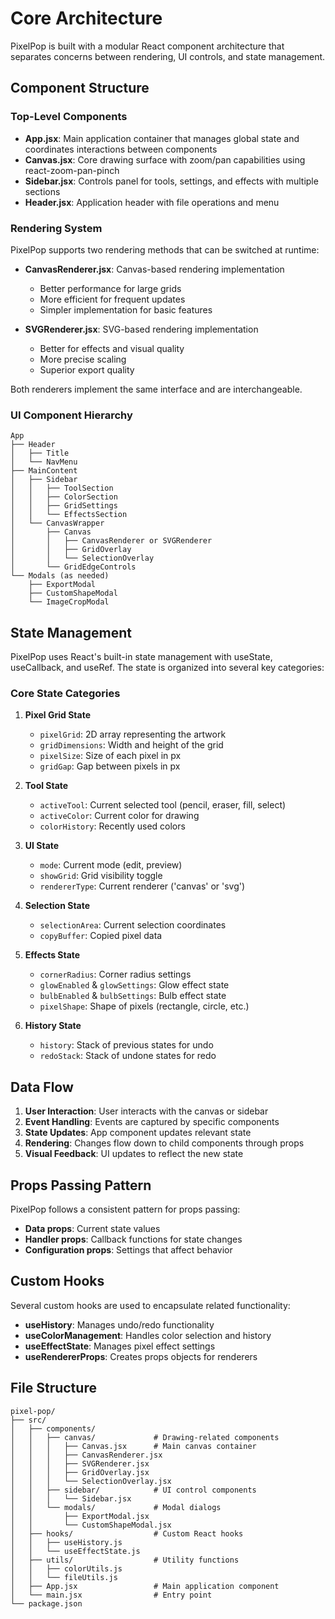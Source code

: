 # Core Architecture

PixelPop is built with a modular React component architecture that separates concerns between rendering, UI controls, and state management.

## Component Structure

### Top-Level Components

- **App.jsx**: Main application container that manages global state and coordinates interactions between components
- **Canvas.jsx**: Core drawing surface with zoom/pan capabilities using react-zoom-pan-pinch
- **Sidebar.jsx**: Controls panel for tools, settings, and effects with multiple sections
- **Header.jsx**: Application header with file operations and menu

### Rendering System

PixelPop supports two rendering methods that can be switched at runtime:

- **CanvasRenderer.jsx**: Canvas-based rendering implementation
  - Better performance for large grids
  - More efficient for frequent updates
  - Simpler implementation for basic features
  
- **SVGRenderer.jsx**: SVG-based rendering implementation
  - Better for effects and visual quality
  - More precise scaling
  - Superior export quality
  
Both renderers implement the same interface and are interchangeable.

### UI Component Hierarchy

```
App
├── Header
│   ├── Title
│   └── NavMenu
├── MainContent
│   ├── Sidebar
│   │   ├── ToolSection
│   │   ├── ColorSection
│   │   ├── GridSettings
│   │   └── EffectsSection
│   └── CanvasWrapper
│       ├── Canvas
│       │   ├── CanvasRenderer or SVGRenderer
│       │   ├── GridOverlay
│       │   └── SelectionOverlay
│       └── GridEdgeControls
└── Modals (as needed)
    ├── ExportModal
    ├── CustomShapeModal
    └── ImageCropModal
```

## State Management

PixelPop uses React's built-in state management with useState, useCallback, and useRef. The state is organized into several key categories:

### Core State Categories

1. **Pixel Grid State**
   - `pixelGrid`: 2D array representing the artwork
   - `gridDimensions`: Width and height of the grid
   - `pixelSize`: Size of each pixel in px
   - `gridGap`: Gap between pixels in px

2. **Tool State**
   - `activeTool`: Current selected tool (pencil, eraser, fill, select)
   - `activeColor`: Current color for drawing
   - `colorHistory`: Recently used colors

3. **UI State**
   - `mode`: Current mode (edit, preview)
   - `showGrid`: Grid visibility toggle
   - `rendererType`: Current renderer ('canvas' or 'svg')

4. **Selection State**
   - `selectionArea`: Current selection coordinates
   - `copyBuffer`: Copied pixel data

5. **Effects State**
   - `cornerRadius`: Corner radius settings
   - `glowEnabled` & `glowSettings`: Glow effect state
   - `bulbEnabled` & `bulbSettings`: Bulb effect state
   - `pixelShape`: Shape of pixels (rectangle, circle, etc.)

6. **History State**
   - `history`: Stack of previous states for undo
   - `redoStack`: Stack of undone states for redo

## Data Flow

1. **User Interaction**: User interacts with the canvas or sidebar
2. **Event Handling**: Events are captured by specific components
3. **State Updates**: App component updates relevant state
4. **Rendering**: Changes flow down to child components through props
5. **Visual Feedback**: UI updates to reflect the new state

## Props Passing Pattern

PixelPop follows a consistent pattern for props passing:

- **Data props**: Current state values
- **Handler props**: Callback functions for state changes
- **Configuration props**: Settings that affect behavior

## Custom Hooks

Several custom hooks are used to encapsulate related functionality:

- **useHistory**: Manages undo/redo functionality
- **useColorManagement**: Handles color selection and history
- **useEffectState**: Manages pixel effect settings
- **useRendererProps**: Creates props objects for renderers

## File Structure

```
pixel-pop/
├── src/
│   ├── components/
│   │   ├── canvas/             # Drawing-related components
│   │   │   ├── Canvas.jsx      # Main canvas container
│   │   │   ├── CanvasRenderer.jsx
│   │   │   ├── SVGRenderer.jsx
│   │   │   ├── GridOverlay.jsx
│   │   │   └── SelectionOverlay.jsx
│   │   ├── sidebar/            # UI control components
│   │   │   └── Sidebar.jsx
│   │   └── modals/             # Modal dialogs
│   │       ├── ExportModal.jsx
│   │       └── CustomShapeModal.jsx
│   ├── hooks/                  # Custom React hooks
│   │   ├── useHistory.js
│   │   └── useEffectState.js
│   ├── utils/                  # Utility functions
│   │   ├── colorUtils.js
│   │   └── fileUtils.js
│   ├── App.jsx                 # Main application component
│   └── main.jsx                # Entry point
└── package.json
``` 